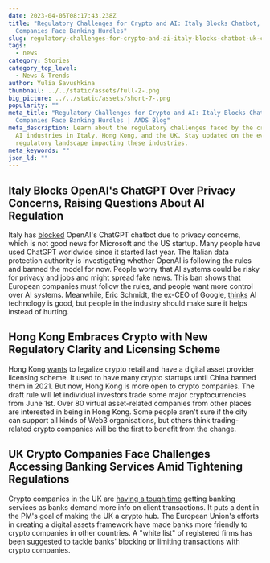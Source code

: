 ```yaml
---
date: 2023-04-05T08:17:43.238Z
title: "Regulatory Challenges for Crypto and AI: Italy Blocks Chatbot, UK
  Companies Face Banking Hurdles"
slug: regulatory-challenges-for-crypto-and-ai-italy-blocks-chatbot-uk-companies-face-banking-hurdles
tags:
  - news
category: Stories
category_top_level:
  - News & Trends
author: Yulia Savushkina
thumbnail: ../../static/assets/full-2-.png
big_picture: ../../static/assets/short-7-.png
popularity: ""
meta_title: "Regulatory Challenges for Crypto and AI: Italy Blocks Chatbot, UK
  Companies Face Banking Hurdles | AADS Blog"
meta_description: Learn about the regulatory challenges faced by the crypto and
  AI industries in Italy, Hong Kong, and the UK. Stay updated on the evolving
  regulatory landscape impacting these industries.
meta_keywords: ""
json_ld: ""
---
```

<!--StartFragment-->

## Italy Blocks OpenAI's ChatGPT Over Privacy Concerns, Raising Questions About AI Regulation



Italy has [blocked](https://www.bbc.com/news/technology-65139406) OpenAI's ChatGPT chatbot due to privacy concerns, which is not good news for Microsoft and the US startup. Many people have used ChatGPT worldwide since it started last year. The Italian data protection authority is investigating whether OpenAI is following the rules and banned the model for now. People worry that AI systems could be risky for privacy and jobs and might spread fake news. This ban shows that European companies must follow the rules, and people want more control over AI systems. Meanwhile, Eric Schmidt, the ex-CEO of Google, [thinks](https://www.businessinsider.com/ex-google-ceo-ai-industry-has-make-tech-doesnt-harm-2023-4) AI technology is good, but people in the industry should make sure it helps instead of hurting.



## Hong Kong Embraces Crypto with New Regulatory Clarity and Licensing Scheme



Hong Kong [wants](https://techcrunch.com/2023/04/02/hong-kong-web3-crypto-hub/) to legalize crypto retail and have a digital asset provider licensing scheme. It used to have many crypto startups until China banned them in 2021. But now, Hong Kong is more open to crypto companies. The draft rule will let individual investors trade some major cryptocurrencies from June 1st. Over 80 virtual asset-related companies from other places are interested in being in Hong Kong. Some people aren't sure if the city can support all kinds of Web3 organisations, but others think trading-related crypto companies will be the first to benefit from the change.



## UK Crypto Companies Face Challenges Accessing Banking Services Amid Tightening Regulations

Crypto companies in the UK are [having a tough time](https://cointelegraph.com/news/uk-banks-are-turning-away-crypto-clients-report) getting banking services as banks demand more info on client transactions. It puts a dent in the PM's goal of making the UK a crypto hub. The European Union's efforts in creating a digital assets framework have made banks more friendly to crypto companies in other countries. A "white list" of registered firms has been suggested to tackle banks' blocking or limiting transactions with crypto companies.

<!--EndFragment-->
